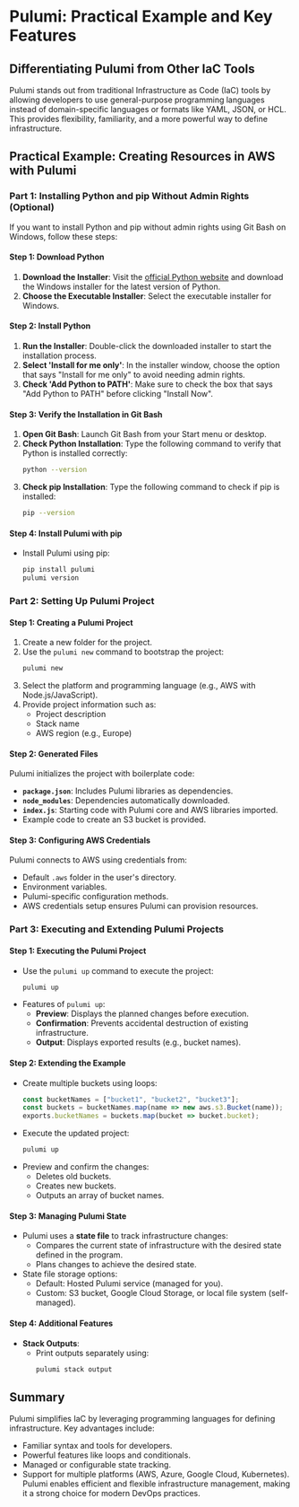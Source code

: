 # Pulumi: Practical Example and Key Features

## Differentiating Pulumi from Other IaC Tools
Pulumi stands out from traditional Infrastructure as Code (IaC) tools by allowing developers to use general-purpose programming languages instead of domain-specific languages or formats like YAML, JSON, or HCL. This provides flexibility, familiarity, and a more powerful way to define infrastructure.

## Practical Example: Creating Resources in AWS with Pulumi

### Part 1: Installing Python and pip Without Admin Rights (Optional)
If you want to install Python and pip without admin rights using Git Bash on Windows, follow these steps:

#### Step 1: Download Python
1. **Download the Installer**: Visit the [official Python website](https://www.python.org/downloads/) and download the Windows installer for the latest version of Python.
2. **Choose the Executable Installer**: Select the executable installer for Windows.

#### Step 2: Install Python
1. **Run the Installer**: Double-click the downloaded installer to start the installation process.
2. **Select 'Install for me only'**: In the installer window, choose the option that says "Install for me only" to avoid needing admin rights.
3. **Check 'Add Python to PATH'**: Make sure to check the box that says "Add Python to PATH" before clicking "Install Now".

#### Step 3: Verify the Installation in Git Bash
1. **Open Git Bash**: Launch Git Bash from your Start menu or desktop.
2. **Check Python Installation**: Type the following command to verify that Python is installed correctly:
    ```bash
    python --version
    ```
3. **Check pip Installation**: Type the following command to check if pip is installed:
    ```bash
    pip --version
    ```

#### Step 4: Install Pulumi with pip
- Install Pulumi using pip:
  ```bash
  pip install pulumi
  pulumi version
  ```

### Part 2: Setting Up Pulumi Project

#### Step 1: Creating a Pulumi Project
1. Create a new folder for the project.
2. Use the `pulumi new` command to bootstrap the project:
    ```bash
    pulumi new
    ```
3. Select the platform and programming language (e.g., AWS with Node.js/JavaScript).
4. Provide project information such as:
    - Project description
    - Stack name
    - AWS region (e.g., Europe)

#### Step 2: Generated Files
Pulumi initializes the project with boilerplate code:
- **`package.json`**: Includes Pulumi libraries as dependencies.
- **`node_modules`**: Dependencies automatically downloaded.
- **`index.js`**: Starting code with Pulumi core and AWS libraries imported.
- Example code to create an S3 bucket is provided.

#### Step 3: Configuring AWS Credentials
Pulumi connects to AWS using credentials from:
- Default `.aws` folder in the user's directory.
- Environment variables.
- Pulumi-specific configuration methods.
- AWS credentials setup ensures Pulumi can provision resources.

### Part 3: Executing and Extending Pulumi Projects

#### Step 1: Executing the Pulumi Project
- Use the `pulumi up` command to execute the project:
    ```bash
    pulumi up
    ```
- Features of `pulumi up`:
  - **Preview**: Displays the planned changes before execution.
  - **Confirmation**: Prevents accidental destruction of existing infrastructure.
  - **Output**: Displays exported results (e.g., bucket names).

#### Step 2: Extending the Example
- Create multiple buckets using loops:
    ```javascript
    const bucketNames = ["bucket1", "bucket2", "bucket3"];
    const buckets = bucketNames.map(name => new aws.s3.Bucket(name));
    exports.bucketNames = buckets.map(bucket => bucket.bucket);
    ```
- Execute the updated project:
    ```bash
    pulumi up
    ```
- Preview and confirm the changes:
  - Deletes old buckets.
  - Creates new buckets.
  - Outputs an array of bucket names.

#### Step 3: Managing Pulumi State
- Pulumi uses a **state file** to track infrastructure changes:
  - Compares the current state of infrastructure with the desired state defined in the program.
  - Plans changes to achieve the desired state.
- State file storage options:
  - Default: Hosted Pulumi service (managed for you).
  - Custom: S3 bucket, Google Cloud Storage, or local file system (self-managed).

#### Step 4: Additional Features
- **Stack Outputs**:
  - Print outputs separately using:
    ```bash
    pulumi stack output
    ```

## Summary
Pulumi simplifies IaC by leveraging programming languages for defining infrastructure. Key advantages include:
- Familiar syntax and tools for developers.
- Powerful features like loops and conditionals.
- Managed or configurable state tracking.
- Support for multiple platforms (AWS, Azure, Google Cloud, Kubernetes).
Pulumi enables efficient and flexible infrastructure management, making it a strong choice for modern DevOps practices.
